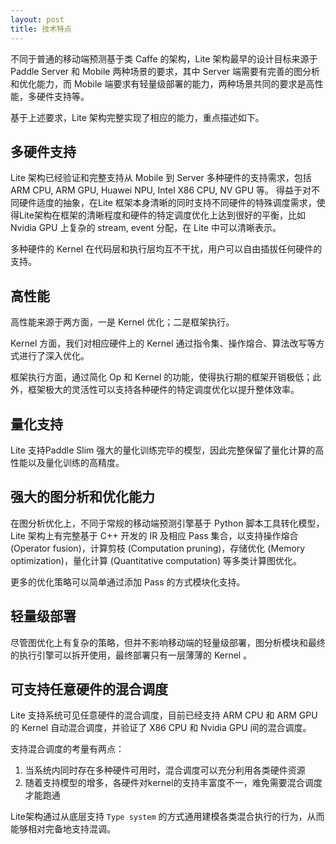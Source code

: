```yaml
---
layout: post
title: 技术特点
---
```


不同于普通的移动端预测基于类 Caffe 的架构，Lite 架构最早的设计目标来源于 Paddle Server 和 Mobile 两种场景的要求，其中 Server 端需要有完善的图分析和优化能力，而 Mobile 端要求有轻量级部署的能力，两种场景共同的要求是高性能，多硬件支持等。

基于上述要求，Lite 架构完整实现了相应的能力，重点描述如下。

## 多硬件支持

Lite 架构已经验证和完整支持从 Mobile 到 Server 多种硬件的支持需求，包括 ARM CPU, ARM GPU, Huawei NPU, Intel X86 CPU, NV GPU 等。 得益于对不同硬件适度的抽象，在Lite 框架本身清晰的同时支持不同硬件的特殊调度需求，使得Lite架构在框架的清晰程度和硬件的特定调度优化上达到很好的平衡，比如 Nvidia GPU 上复杂的 stream, event 分配，在 Lite 中可以清晰表示。

多种硬件的 Kernel 在代码层和执行层均互不干扰，用户可以自由插拔任何硬件的支持。

## 高性能

高性能来源于两方面，一是 Kernel 优化；二是框架执行。

Kernel 方面，我们对相应硬件上的 Kernel 通过指令集、操作熔合、算法改写等方式进行了深入优化。

框架执行方面，通过简化 Op 和 Kernel 的功能，使得执行期的框架开销极低；此外，框架极大的灵活性可以支持各种硬件的特定调度优化以提升整体效率。

## 量化支持

Lite 支持Paddle Slim 强大的量化训练完毕的模型，因此完整保留了量化计算的高性能以及量化训练的高精度。

## 强大的图分析和优化能力

在图分析优化上，不同于常规的移动端预测引擎基于 Python 脚本工具转化模型， Lite 架构上有完整基于 C++ 开发的 IR 及相应 Pass 集合，以支持操作熔合 (Operator fusion)，计算剪枝 (Computation pruning)，存储优化 (Memory optimization)，量化计算 (Quantitative computation)  等多类计算图优化。

更多的优化策略可以简单通过添加 Pass 的方式模块化支持。 

## 轻量级部署

尽管图优化上有复杂的策略，但并不影响移动端的轻量级部署，图分析模块和最终的执行引擎可以拆开使用，最终部署只有一层薄薄的 Kernel 。

## 可支持任意硬件的混合调度

Lite 支持系统可见任意硬件的混合调度，目前已经支持 ARM CPU  和  ARM GPU 的 Kernel 自动混合调度，并验证了 X86 CPU 和 Nvidia GPU 间的混合调度。

支持混合调度的考量有两点：

1. 当系统内同时存在多种硬件可用时，混合调度可以充分利用各类硬件资源
2. 随着支持模型的增多，各硬件对kernel的支持丰富度不一，难免需要混合调度才能跑通

Lite架构通过从底层支持 `Type system`  的方式通用建模各类混合执行的行为，从而能够相对完备地支持混调。

